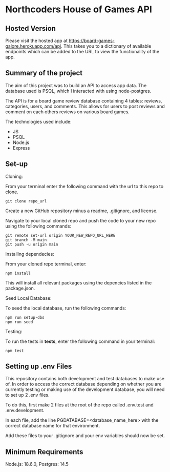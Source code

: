 # Northcoders House of Games API

## Hosted Version

Please visit the hosted app at https://board-games-galore.herokuapp.com/api. This takes you to a dictionary of available endpoints which can be added to the URL to view the functionality of the app.

## Summary of the project

The aim of this project was to build an API to access app data. The database used is PSQL, which I interacted with using node-postgres.

The API is for a board game review database containing 4 tables: reviews, categories, users, and comments. This allows for users to post reviews and comment on each others reviews on various board games.

The technologies used include: 
- JS
- PSQL
- Node.js
- Express

## Set-up

Cloning: 

From your terminal enter the following command with the url to this repo to clone.

``` 
git clone repo_url
```

Create a new GitHub repository minus a readme, .gitignore, and license.

Navigate to your local cloned repo and push the code to your new repo using the following commands:

```
git remote set-url origin YOUR_NEW_REPO_URL_HERE
git branch -M main
git push -u origin main
```

Installing dependecies:

From your cloned repo terminal, enter:

```
npm install
```

This will install all relevant packages using the depencies listed in the package.json.

Seed Local Database:

To seed the local database, run the following commands:

```
npm run setup-dbs
npm run seed
```

Testing:

To run the tests in __tests__, enter the following command in your terminal:

```
npm test
```


## Setting up .env Files

This repository contains both development and test databases to make use of. In order to access the correct database depending on whether you are currently testing or making use of the development database, you will need to set up 2 .env files.

To do this, first make 2 files at the root of the repo called .env.test and .env.development.

In each file, add the line PGDATABASE=<database_name_here> with the correct database name for that environment.

Add these files to your .gitignore and your env variables should now be set.

## Minimum Requirements

Node.js: 18.6.0,
Postgres: 14.5
